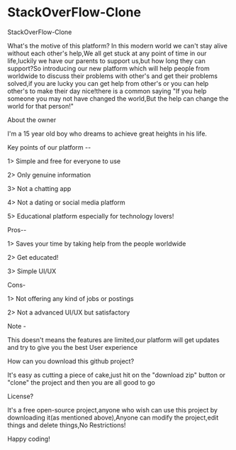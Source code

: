 # StackOverFlow-Clone
StackOverFlow-Clone

What's the motive of this platform?
In this modern world we can't stay alive without each other's help,We all get stuck at any point of time in our life,luckily we have our parents to support us,but how long they can support?So introducing our new platform which will help people from worldwide to discuss their problems with other's and get their problems solved,if you are lucky you can get help from other's or you can help other's to make their day nice!there is a common saying "If you help someone you may not have changed the world,But the help can change the world for that person!"

About the owner

I'm a 15 year old boy who dreams to achieve great heights in his life.


Key points of our platform --

1> Simple and free for everyone to use

2> Only genuine information

3> Not a chatting app

4> Not a dating or social media platform

5> Educational platform especially for technology lovers!


Pros--

1> Saves your time by taking help from the people worldwide

2> Get educated!

3> Simple UI/UX

Cons-

1> Not offering any kind of jobs or postings

2> Not a advanced UI/UX but satisfactory

Note - 

  This doesn't means the features are limited,our platform will get updates and try to give you the best User experience


How can you download this github project?

  It's easy as cutting a piece of cake,just hit on the "download zip" button or "clone" the project and then you are all good to go

License?

  It's a free open-source project,anyone who wish can use this project by downloading it(as mentioned above),Anyone can modify the project,edit things and delete things,No Restrictions!
  
Happy coding!
